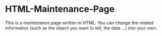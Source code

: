 # HTML-Maintenance-Page
This is a maintenance page written in HTML. You can change the related information (such as the object you want to tell, the date ...) into your own.
